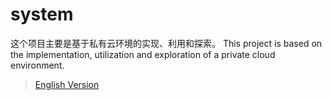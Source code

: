 # system
这个项目主要是基于私有云环境的实现、利用和探索。 
This project is based on the implementation, utilization and exploration of a private cloud environment.

> [English Version](./README.md)
